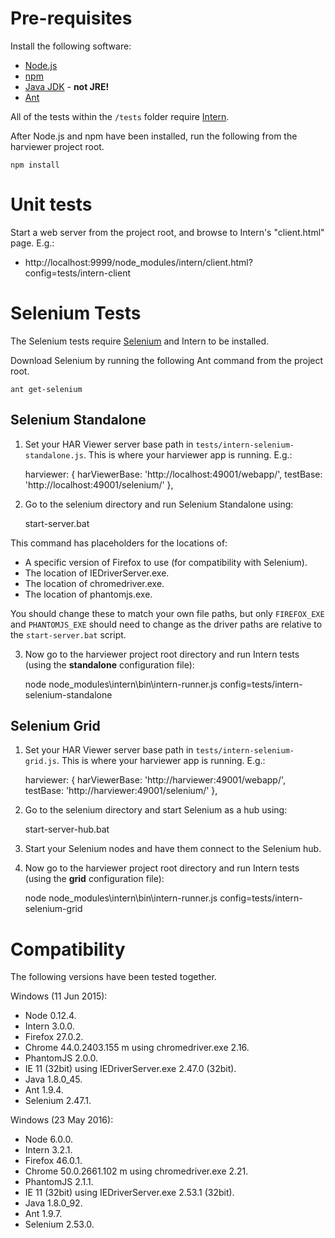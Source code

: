 # Pre-requisites

Install the following software:

- [Node.js](https://docs.npmjs.com/getting-started/installing-node)
- [npm](https://docs.npmjs.com/getting-started/installing-node)
- [Java JDK](http://www.oracle.com/technetwork/java/javase/downloads/index.html) - **not JRE!**
- [Ant](http://ant.apache.org/)

All of the tests within the `/tests` folder require [Intern](https://github.com/theintern/intern/).

After Node.js and npm have been installed, run the following from the harviewer project root.

    npm install


# Unit tests

Start a web server from the project root, and browse to Intern's "client.html" page. E.g.:

- http://localhost:9999/node_modules/intern/client.html?config=tests/intern-client


# Selenium Tests

The Selenium tests require [Selenium](http://www.seleniumhq.org/download/) and Intern to be installed.

Download Selenium by running the following Ant command from the project root.

    ant get-selenium


## Selenium Standalone

1) Set your HAR Viewer server base path in `tests/intern-selenium-standalone.js`.  This is where your harviewer app is running.  E.g.:

    harviewer: {
      harViewerBase: 'http://localhost:49001/webapp/',
      testBase: 'http://localhost:49001/selenium/'
    },

2) Go to the selenium directory and run Selenium Standalone using:

    start-server.bat

This command has placeholders for the locations of:

- A specific version of Firefox to use (for compatibility with Selenium).
- The location of IEDriverServer.exe.
- The location of chromedriver.exe.
- The location of phantomjs.exe.

You should change these to match your own file paths, but only `FIREFOX_EXE` and `PHANTOMJS_EXE` should need to change as the driver paths are relative to the `start-server.bat` script.

3) Now go to the harviewer project root directory and run Intern tests (using the **standalone** configuration file):

    node node_modules\intern\bin\intern-runner.js config=tests/intern-selenium-standalone


## Selenium Grid

1) Set your HAR Viewer server base path in `tests/intern-selenium-grid.js`.  This is where your harviewer app is running.  E.g.:

    harviewer: {
      harViewerBase: 'http://harviewer:49001/webapp/',
      testBase: 'http://harviewer:49001/selenium/'
    },

2) Go to the selenium directory and start Selenium as a hub using:

    start-server-hub.bat

3) Start your Selenium nodes and have them connect to the Selenium hub.

4) Now go to the harviewer project root directory and run Intern tests (using the **grid** configuration file):

    node node_modules\intern\bin\intern-runner.js config=tests/intern-selenium-grid


# Compatibility

The following versions have been tested together.

Windows (11 Jun 2015):

- Node 0.12.4.
- Intern 3.0.0.
- Firefox 27.0.2.
- Chrome 44.0.2403.155 m using chromedriver.exe 2.16.
- PhantomJS 2.0.0.
- IE 11 (32bit) using IEDriverServer.exe 2.47.0 (32bit).
- Java 1.8.0_45.
- Ant 1.9.4.
- Selenium 2.47.1.

Windows (23 May 2016):

- Node 6.0.0.
- Intern 3.2.1.
- Firefox 46.0.1.
- Chrome 50.0.2661.102 m using chromedriver.exe 2.21.
- PhantomJS 2.1.1.
- IE 11 (32bit) using IEDriverServer.exe 2.53.1 (32bit).
- Java 1.8.0_92.
- Ant 1.9.7.
- Selenium 2.53.0.
